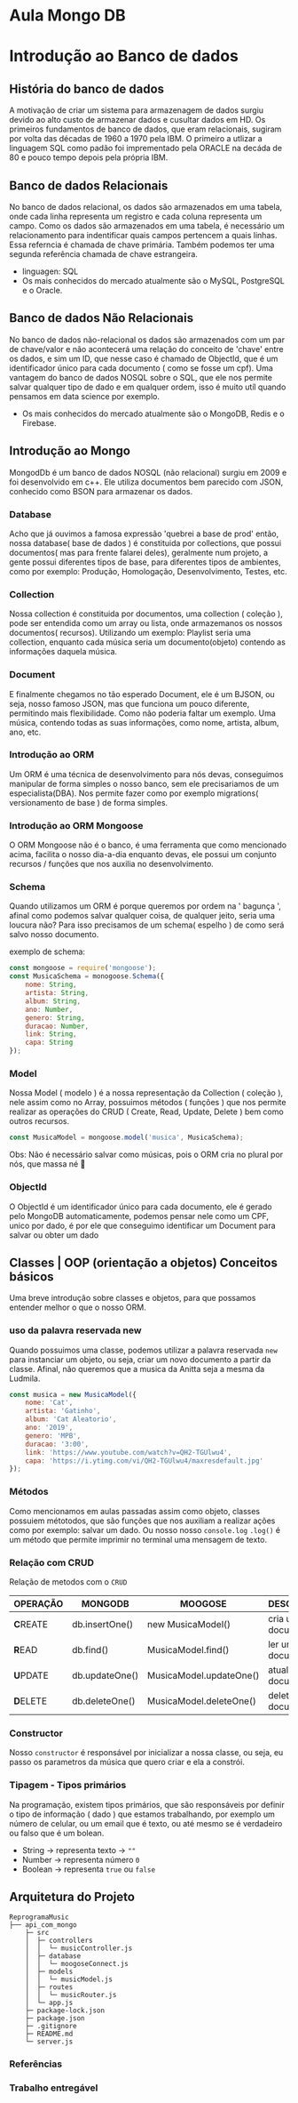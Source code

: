# Aula Mongo DB


# Introdução ao Banco de dados

## História do banco de dados
A motivação de criar um sistema para armazenagem de dados surgiu devido ao alto custo de armazenar dados e cusultar dados em HD. Os primeiros fundamentos de banco de dados, que eram relacionais, sugiram por volta das décadas de 1960 a 1970 pela IBM. O primeiro a utlizar a linguagem SQL como padão foi imprementado pela ORACLE na decáda de 80 e pouco tempo depois pela própria IBM.


## Banco de dados Relacionais

No banco de dados relacional, os dados são armazenados em uma tabela, onde cada linha representa um registro e cada coluna representa um campo.
Como os dados são armazenados em uma tabela, é necessário um relacionamento para indentificar quais campos pertencem a quais linhas. Essa referncia é chamada de chave primária. Também podemos ter uma segunda referência chamada de chave estrangeira.

 - linguagen: SQL 
 - Os mais conhecidos do mercado atualmente são o MySQL, PostgreSQL e o Oracle.

## Banco de dados Não Relacionais

No banco de dados não-relacional os dados são armazenados com um par de chave/valor e não acontecerá uma relação do conceito de 'chave' entre os dados, e sim um ID, que nesse caso é chamado de ObjectId, que é um identificador único para cada documento ( como se fosse um cpf). Uma vantagem do banco de dados NOSQL sobre o SQL, que ele nos permite salvar qualquer tipo de dado e em qualquer ordem, isso é muito utíl quando pensamos em data science por exemplo.

- Os mais conhecidos do mercado atualmente são o MongoDB, Redis e o Firebase.

## Introdução ao Mongo
MongodDb é um banco de dados NOSQL (não relacional) surgiu em 2009 e foi desenvolvido em c++. Ele utiliza documentos bem parecido com JSON, conhecido como BSON para armazenar os dados.

###  Database
Acho que já ouvimos a famosa expressão 'quebrei a base de prod' então, nossa database( base de dados ) é constituida por collections, que possui documentos( mas para frente falarei deles), geralmente num projeto, a gente possui diferentes tipos de base, para diferentes tipos de ambientes, como por exemplo: Produção, Homologação, Desenvolvimento, Testes, etc.

### Collection
Nossa collection é constituida por documentos, uma collection ( coleção ), pode ser entendida como um array ou lista, onde armazemanos os nossos documentos( recursos). Utilizando um exemplo:  Playlist seria uma collection, enquanto cada música seria um documento(objeto) contendo as informações daquela música.

### Document
E finalmente chegamos no tão esperado Document, ele é um BJSON, ou seja, nosso famoso JSON, mas que funciona um pouco diferente, permitindo mais flexibilidade. Como não poderia faltar um exemplo. Uma música, contendo todas as suas informações, como nome, artista, album, ano, etc.

### Introdução ao ORM
Um ORM é uma técnica de desenvolvimento para nós devas, conseguimos manipular de forma simples o nosso banco, sem ele precisariamos de um especialista(DBA). Nos permite fazer como por exemplo migrations( versionamento de base ) de forma simples.

### Introdução ao ORM Mongoose
O ORM Mongoose não é o banco, é uma ferramenta que como mencionado acima, facilita o nosso dia-a-dia enquanto devas, ele possui um conjunto recursos / funções que nos auxilia no desenvolvimento.

### Schema
Quando utilizamos um ORM é porque queremos por ordem na ' bagunça ', afinal como podemos salvar qualquer coisa, de qualquer jeito, seria uma loucura não? Para isso precisamos de um schema( espelho ) de como será salvo nosso documento.

exemplo de schema:

```javascript
const mongoose = require('mongoose');
const MusicaSchema = monogoose.Schema({
    nome: String,
    artista: String,
    album: String,
    ano: Number,
    genero: String,
    duracao: Number,
    link: String,
    capa: String
});

```

### Model
Nossa Model ( modelo ) é a nossa representação da Collection ( coleção ), nele assim como no Array, possuimos métodos ( funções ) que nos permite realizar as operações do CRUD ( Create, Read, Update, Delete ) bem como outros recursos.

```javascript
const MusicaModel = mongoose.model('musica', MusicaSchema);
```
Obs: Não é necessário salvar como músicas, pois o ORM cria no plural por nós, que massa né :nail_care:

### ObjectId
O ObjectId é um identificador único para cada documento, ele é gerado pelo MongoDB automaticamente, podemos pensar nele como um CPF, unico por dado, é por ele que conseguimo identificar um Document para salvar ou obter um dado

## Classes | OOP (orientação a objetos) Conceitos básicos
Uma breve introdução sobre classes e objetos, para que possamos entender melhor o que o nosso ORM.

###  uso da palavra reservada new
Quando possuimos uma classe, podemos utilizar a palavra reservada `new`  para instanciar um objeto, ou seja, criar um novo documento a partir da classe. Afinal, não queremos que a musica da Anitta seja a mesma da Ludmila.

```javascript
const musica = new MusicaModel({
    nome: 'Cat',
    artista: 'Gatinho',
    album: 'Cat Aleatorio',
    ano: '2019',
    genero: 'MPB',
    duracao: '3:00',
    link: 'https://www.youtube.com/watch?v=QH2-TGUlwu4',
    capa: 'https://i.ytimg.com/vi/QH2-TGUlwu4/maxresdefault.jpg'
});

```


### Métodos
Como mencionamos em aulas passadas assim como objeto, classes possuiem métotodos, que são funções que nos auxiliam a realizar ações como por exemplo: salvar um dado. Ou nosso nosso `console.log` `.log()` é um método que permite imprimir no terminal uma mensagem de texto.

### Relação com CRUD

Relação de metodos com o `CRUD`

| OPERAÇÃO | MONGODB | MOOGOSE | DESCRIÇÃO | HttpStatus
| --- | --- | --- | --- | ---- |
| **C**REATE | db.insertOne() | new MusicaModel() | cria um documento | 201 |
| **R**EAD | db.find() |  MusicaModel.find() | ler um documento | 200 |
| **U**PDATE | db.updateOne() | MusicaModel.updateOne() | atualiza um documento | 200 |
| **D**ELETE | db.deleteOne() | MusicaModel.deleteOne() | deleta um documento | 200 ou 204


### Constructor
Nosso `constructor` é responsável por inicializar a nossa classe, ou seja, eu passo os parametros da música que quero criar e ela a constrói.

### Tipagem - Tipos primários
Na programação, existem tipos primários, que são responsáveis por definir o tipo de informação ( dado ) que estamos trabalhando, por exemplo um número de celular, ou um email que é texto, ou até mesmo se é verdadeiro ou falso que é um bolean.

 - String -> representa texto -> `""`
 - Number -> representa número  `0`
 - Boolean -> representa `true` ou `false`
 

## Arquitetura do Projeto
```
ReprogramaMusic  
├── api_com_mongo           
    ├─ src                       
    │  ├─ controllers            
    │  │  └─ musicController.js  
    │  ├─ database               
    │  │  └─ moogoseConnect.js      
    │  ├─ models                 
    │  │  └─ musicModel.js      
    │  ├─ routes                 
    │  │  └─ musicRouter.js      
    │  └─ app.js                 
    ├─ package-lock.json         
    ├─ package.json  
    ├─ .gitignore   
    ├─ README.md        
    └─ server.js
```



### Referências

### Trabalho entregável

